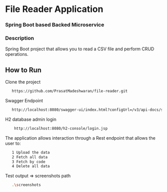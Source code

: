 <h1 align="left"> File Reader Application </h1>

<h3 align="left">Spring Boot based Backed Microservice</h3>

### Description

Spring Boot project that allows you to read a CSV file and perform CRUD operations.

## How to Run

Clone the project

```bash
   https://github.com/PrasatMadeshwaran/file-reader.git
```

Swagger Endpoint

```bash
   http://localhost:8080/swagger-ui/index.html?configUrl=/v3/api-docs/swagger-config
```

H2 database admin login

```bash
    http://localhost:8080/h2-console/login.jsp
```

The application allows interaction through a Rest endpoint that allows the user to:

```bash
   1 Upload the data
   2 Fetch all data
   3 Fetch by code
   4 Delete all data
```
Test output => screenshots path

```bash
   .\screenshots
```
